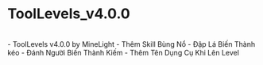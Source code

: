 # ToolLevels_v4.0.0
<br>
- ToolLevels v4.0.0 by MineLight
- Thêm Skill Bùng Nổ
- Đập Lá Biến Thành kéo
- Đánh Người Biến Thành Kiếm
- Thêm Tên Dụng Cụ Khi Lên Level
